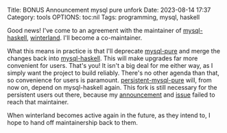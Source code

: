 Title: BONUS Announcement mysql pure unfork
Date: 2023-08-14 17:37
Category: tools
OPTIONS: toc:nil
Tags: programming, mysql, haskell

Good news! I've come to an agreement with the maintainer of
[mysql-haskell](https://hackage.haskell.org/package/mysql-haskell), [winterland](https://github.com/winterland1989).
I'll become a co-maintainer.

What this means in practice is that I'll deprecate [mysql-pure](https://hackage.haskell.org/package/mysql-haskell)
and merge the changes back into [mysql-haskell](https://hackage.haskell.org/package/mysql-haskell).
This will make upgrades far more convenient for users.
That's you!
It isn't a big deal for me either way, as I simply want the project to build reliably.
There's no other agenda than that,
so convenience for users is paramount.
[persistent-mysql-pure](https://hackage.haskell.org/package/persistent-mysql-pure) will, from now on, depend on mysql-haskell again.
This fork is still necessary for the persistent users out there,
because my [announcement](https://discourse.haskell.org/t/ann-mysql-pure-fork-of-mysql-haskell/7297)
and [issue](https://github.com/naushadh/persistent-mysql-haskell/issues/2) failed to reach that maintainer.

When winterland becomes active again in the future,
as they intend to,
I hope to hand off maintainership back to them.
